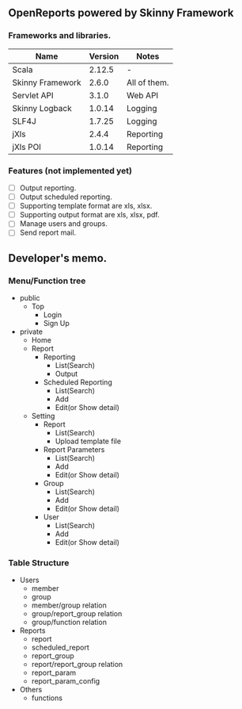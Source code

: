 ## OpenReports powered by Skinny Framework
### Frameworks and libraries.

| Name | Version | Notes |
| --- | --- | --- |
| Scala | 2.12.5 | - |
| Skinny Framework | 2.6.0 | All of them. |
| Servlet API | 3.1.0 | Web API |
| Skinny Logback | 1.0.14 | Logging |
| SLF4J | 1.7.25 | Logging |
| jXls | 2.4.4 | Reporting |
| jXls POI | 1.0.14 | Reporting |

### Features (not implemented yet)
- [ ] Output reporting.
- [ ] Output scheduled reporting.
- [ ] Supporting template format are xls, xlsx.
- [ ] Supporting output format are xls, xlsx, pdf.
- [ ] Manage users and groups.
- [ ] Send report mail.

## Developer's memo.
### Menu/Function tree

- public
  - Top
    - Login
    - Sign Up
- private
  - Home
  - Report
    - Reporting
      - List(Search)
      - Output
    - Scheduled Reporting
      - List(Search)
      - Add
      - Edit(or Show detail)
  - Setting
    - Report
      - List(Search)
      - Upload template file
    - Report Parameters
      - List(Search)
      - Add
      - Edit(or Show detail)
    - Group
      - List(Search)
      - Add
      - Edit(or Show detail)
    - User
      - List(Search)
      - Add
      - Edit(or Show detail)

### Table Structure

- Users
  - member
  - group
  - member/group relation
  - group/report_group relation
  - group/function relation
- Reports
  - report
  - scheduled_report
  - report_group
  - report/report_group relation
  - report_param
  - report_param_config
- Others
  - functions